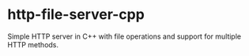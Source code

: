 # http-file-server-cpp
Simple HTTP server in C++ with file operations and support for multiple HTTP methods.
